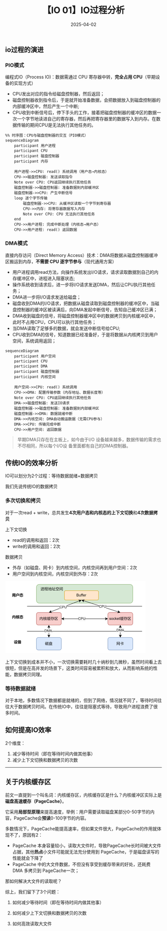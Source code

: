 ﻿---
title: 【IO 01】IO过程分析
description: IO过程分析
date: 2025-04-02
slug: io_process_analysis
categories:
    - Make It Fast
    - 后端开发
tags:
    - IO
---



## io过程的演进

### PIO模式

编程式IO（Process IO)：数据需通过 CPU 寄存器中转，**完全占用 CPU**（早期设备的实现方式）

- CPU发出对应的指令给磁盘控制器，然后返回；
- 磁盘控制器收到指令后，于是就开始准备数据，会把数据放入到磁盘控制器的内部缓冲区中，然后产生一个中断;
- CPU收到中断信号后，停下手头的工作，接着把磁盘控制器的缓冲区的数据一次一个字节地读进自己的寄存器，然后再把寄存器里的数据写入到内存。在数据传输的期间CPU是无法执行其他任务的。



```mermaid
%% 时序图：CPU与磁盘控制器的交互（PIO模式）
sequenceDiagram
    participant 用户进程
    participant CPU
    participant 磁盘控制器
    participant 内存

    用户进程->>CPU: read() 系统调用（用户态→内核态）
    CPU->>磁盘控制器: 发送读取指令
    Note over CPU: CPU返回继续执行其他任务
    磁盘控制器->>磁盘控制器: 准备数据到内部缓冲区
    磁盘控制器->>CPU: 产生中断信号
    loop 逐个字节传输
        磁盘控制器->>CPU: 从缓冲区读取一个字节到寄存器
        CPU->>内存: 将寄存器数据写入内存
        Note over CPU: CPU 无法执行其他任务
    end
    CPU->>用户进程: 完成中断处理（内核态→用户态）
    CPU->>用户进程: read() 返回数据
```



### DMA模式

直接内存访问（Direct Memory Access）技术：DMA将数据从磁盘控制器缓冲区搬运到内存，**不需要 CPU 逐字节参与**（现代通用方案）

- 用户进程调用read方法，向操作系统发出I/O请求，请求读取数据到自己的内存缓冲区中，进程进入阻塞状态;
- 操作系统收到请求后，进一步将I/O请求发送DMA，然后让CPU执行其他任务；
- DMA进一步将I/O请求发送给磁盘；
- 磁盘收到DMA的I/O请求，把数据从磁盘读取到磁盘控制器的缓冲区中，当磁盘控制器的缓冲区被读满后，向DMA发起中断信号，告知自己缓冲区已满；
- DMA收到磁盘的信号，将磁盘控制器缓冲区中的数据拷贝到内核缓冲区中，此时不占用CPU，CPU可以执行其他任务；
- 当DMA读取了足够多的数据，就会发送中断信号给CPU;
- CPU收到DMA的信号，知道数据已经准备好，于是将数据从内核拷贝到用户空间，系统调用返回；

```mermaid
sequenceDiagram
    participant 用户空间
    participant CPU
    participant DMA
    participant 磁盘控制器
    participant 内核空间

    用户空间->>CPU: read() 系统调用
    CPU->>DMA: 配置传输参数（内存地址、数据长度等）
    Note over CPU: CPU返回继续执行其他任务
    DMA->>磁盘控制器: 发送IO请求
    磁盘控制器->>磁盘控制器: 准备数据到内部缓冲区
    磁盘控制器->>DMA: 数据就绪中断
    DMA->>内核空间: DMA自动搬运数据（无需CPU参与）
    DMA->>CPU: 传输完成中断
    CPU->>用户空间: 返回数据
```

>早期DMA只存在在主板上，如今由于I/O 设备越来越多，数据传输的需求也不尽相同，所以每个I/O设
>备里面都有自己的DMA控制器。



## 传统IO的效率分析

IO可以划分为2个过程：等待数据就绪+数据拷贝

我们先说传统IO的数据拷贝

### 多次切换和拷贝

对于一次read + write，总共发生**4次用户态和内核态的上下文切换**和**4次数据拷贝**

上下文切换

- read的调用和返回：2次
- write的调用和返回：2次

数据拷贝

- 外存（如磁盘、网卡）到内核空间，内核空间再到用户空间：2次
- 用户空间到内核空间，内核空间到外存：2次



![image-20250402202101581](image/image-20250402202101581.png)

上下文切换到成本并不小，一次切换需要耗时几十纳秒到几微秒，虽然时间看上去很短，但是在高并发的场景下，这类时间容易被累积和放大，从而影响系统的性能，数据拷贝同理。



### 等待数据就绪

对于本地，多数情况下数据都是就绪的，但到了网络，情况就不同了，等待时间往往大于数据拷贝时间。在传统IO中，往往是阻塞式等待，导致用户进程浪费了很多时间。



## 如何提高IO效率

2个维度：

1. 减少等待时间（即在等待时间内做其他事）
2. 减少上下文切换和数据拷贝的次数







---



## 关于内核缓存区

前文一直提到一个叫名词：内核缓存区，内核缓存区是什么？内核缓冲区实际上是**磁盘高速缓存（PageCache）**。

它采用**局部型原理**来提高速度，举例：用户需要读取磁盘某部分0-50字节的内容，PageCache会**预读**0-100字节的内容。

多数情况下，PageCache能提高速率，但如果文件很大，PageCache的作用就体现不了，原因有2：

- PageCache 本身容量较小，读取大文件时，导致PageCache长时间被大文件占据，其他**热点**小文件可能就无法充分使用到 PageCache，于是磁盘读写的性能就会下降了
- PageCache 中的大文件数据，不但没有享受到缓存带来的好处，还耗费 DMA 多拷贝到 PageCache一次；

那如何解决大文件的读取呢？



综上，我们留下了3个问题：

1. 如何减少等待时间（即在等待时间内做其他事）
2. 如何减少上下文切换和数据拷贝的次数

3. 如何高效读取大文件

